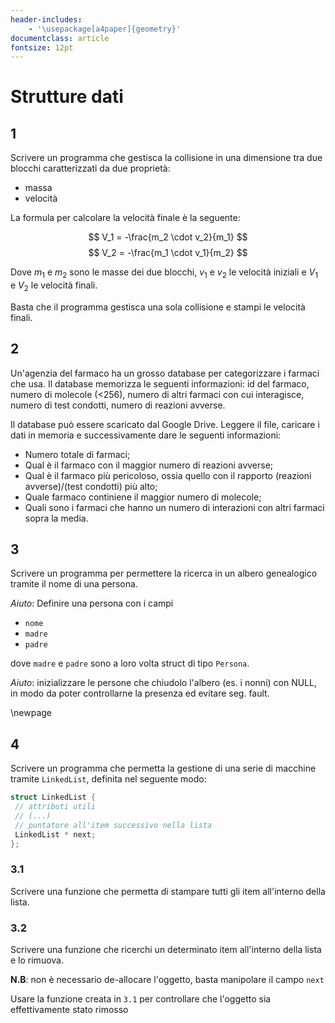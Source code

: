 ```yaml
---
header-includes:
    - '\usepackage[a4paper]{geometry}'
documentclass: article
fontsize: 12pt
---
```


# Strutture dati

## 1

Scrivere un programma che gestisca la collisione in una dimensione tra due blocchi caratterizzati da due proprietà: 

- massa
- velocità

La formula per calcolare la velocità finale è la seguente:

$$
V_1 = -\frac{m_2 \cdot v_2}{m_1}
$$
$$
V_2 = -\frac{m_1 \cdot v_1}{m_2}
$$

Dove $m_1$ e $m_2$ sono le masse dei due blocchi, $v_1$ e $v_2$ le velocità iniziali  e $V_1$ e $V_2$ le velocità finali.
 
Basta che il programma gestisca una sola collisione e stampi le velocità finali.

## 2

Un'agenzia del farmaco ha un grosso database per categorizzare i farmaci che usa. Il database memorizza le seguenti informazioni:
id del farmaco, numero di molecole (<256), numero di altri farmaci con cui interagisce, numero di test condotti, numero di reazioni avverse. 

Il database può essere scaricato dal Google Drive. Leggere il file, caricare i dati in memoria e successivamente dare le seguenti informazioni:

- Numero totale di farmaci;
- Qual è il farmaco con il maggior numero di reazioni avverse;
- Qual è il farmaco più pericoloso, ossia quello con il rapporto (reazioni avverse)/(test condotti) più alto;
- Quale farmaco continiene il maggior numero di molecole;
- Quali sono i farmaci che hanno un numero di interazioni con altri farmaci sopra la media.

## 3

Scrivere un programma per permettere la ricerca in un albero genealogico tramite il nome di una persona. 

*Aiuto*: Definire una persona con i campi

- `nome`
- `madre`
- `padre`
  
dove `madre` e `padre` sono a loro volta struct di tipo `Persona`.

*Aiuto*: inizializzare le persone che chiudolo l'albero (es. i nonni) con NULL, in modo da poter controllarne la presenza ed evitare seg. fault.

\newpage

## 4

Scrivere un programma che permetta la gestione di una serie di macchine tramite `LinkedList`, definita nel seguente modo: 

```.cc {.numberLines}
struct LinkedList {
 // attributi utili
 // (...)
 // puntatore all'item successivo nella lista
 LinkedList * next; 
}; 
```

### 3.1

Scrivere una funzione che permetta di stampare tutti gli item all'interno della lista.

### 3.2

Scrivere una funzione che ricerchi un determinato item all'interno della lista e lo rimuova. 

**N.B**: non è necessario de-allocare l'oggetto, basta manipolare il campo `next`

Usare la funzione creata in `3.1` per controllare che l'oggetto sia effettivamente stato rimosso

